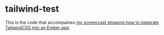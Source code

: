 # tailwind-test

This is the code that accompanies [my screencast showing how to integrate TailwindCSS into an Ember app](https://www.youtube.com/watch?v=hQmqFp6D8Zw).

